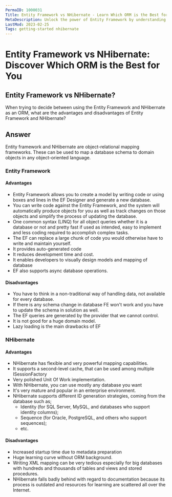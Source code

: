 ```yaml
---
PermaID: 1000031
Title: Entity Framework vs NHibernate - Learn Which ORM is the Best for You
MetaDescription: Unlock the power of Entity Framework by understanding what advantages EF has over NHibernate. Learn why EF might be the best ORM for you and its advantages and disadvantages.
LastMod: 2023-02-25
Tags: getting-started nhibernate
---
```


# Entity Framework vs NHibernate: Discover Which ORM is the Best for You

## Entity Framework vs NHibernate? 

When trying to decide between using the Entity Framework and NHibernate as an ORM, what are the advantages and disadvantages of Entity Framework and NHibernate?

## Answer

Entity framework and NHibernate are object-relational mapping frameworks. These can be used to map a database schema to domain objects in any object-oriented language. 

### Entity Framework

#### Advantages

 - Entity Framework allows you to create a model by writing code or using boxes and lines in the EF Designer and generate a new database.
 - You can write code against the Entity Framework, and the system will automatically produce objects for you as well as track changes on those objects and simplify the process of updating the database.
 - One common syntax (LINQ) for all object queries whether it is a database or not and pretty fast if used as intended, easy to implement and less coding required to accomplish complex tasks. 
 - The EF can replace a large chunk of code you would otherwise have to write and maintain yourself.
 - It provides auto-generated code
 - It reduces development time and cost.
 - It enables developers to visually design models and mapping of database
 - EF also supports async database operations.

#### Disadvantages

 - You have to think in a non-traditional way of handling data, not available for every database.
 - If there is any schema change in database FE won't work and you have to update the schema in solution as well.
 - The EF queries are generated by the provider that we cannot control.
 - It is not good for a huge domain model.
 - Lazy loading is the main drawbacks of EF

### NHibernate

#### Advantages

 - NHibernate has flexible and very powerful mapping capabilities.
 - It supports a second-level cache, that can be used among multiple ISessionFactory
 - Very polished Unit Of Work implementation.
 - With NHibernate, you can use mostly any database you want
 - It's very mature and popular in an enterprise environment.
 - NHibernate supports different ID generation strategies, coming from the database such as;
   - Identity (for SQL Server, MySQL, and databases who support identity columns);
   - Sequence (for Oracle, PostgreSQL, and others who support sequences);
   - etc.

#### Disadvantages

 - Increased startup time due to metadata preparation
 - Huge learning curve without ORM background.
 - Writing XML mapping can be very tedious especially for big databases with hundreds and thousands of tables and views and stored procedures.
 - NHibernate falls badly behind with regard to documentation because its process is outdated and resources for learning are scattered all over the Internet.